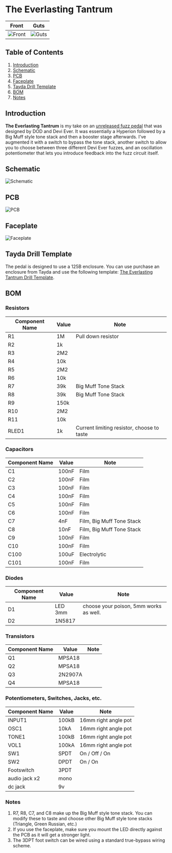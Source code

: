 # The Everlasting Tantrum
| Front | Guts |
|-------|------|
| ![Front](the-everlasting-tantrum-complete.jpg) | ![Guts](the-everlasting-tantrum-guts.jpg) |

## Table of Contents
1. [Introduction](#introduction)
2. [Schematic](#schematic)
3. [PCB](#pcb)
4. [Faceplate](#faceplate)
5. [Tayda Drill Template](#tayda-drill-template)
6. [BOM](#bom)
7. [Notes](#notes)

## Introduction
**The Everlasting Tantrum** is my take on an [unreleased fuzz pedal](https://forum.pedalpcb.com/threads/dod-grindhaus-fuzz%E2%80%94-the-mythical-unreleased-gem-of-the-cram-era.18194/) that was designed by DOD and Devi Ever. It was essentially a Hyperion followed by a Big Muff style tone stack and then a booster stage afterwards. I've augmented it with a switch to bypass the tone stack, another switch to allow you to choose between three different Devi Ever fuzzes, and an oscillation potentiometer that lets you introduce feedback into the fuzz circuit itself.

## Schematic
![Schematic](<Grindhaus Fuzz.svg>)

## PCB
![PCB](<the-everlasting-tantrum-2025-09-21.png>)

## Faceplate
![Faceplate](<the-everlasting-tantrum-faceplate-2025-09-21.png>)

## Tayda Drill Template
The pedal is designed to use a 125B enclosure. You can use purchase an enclosure from Tayda and use the following template:
[The Everlasting Tantrum Drill Template](https://drill.taydakits.com/box-designs/new?public_key=S0pqNkJnV1BzY3hzMG5XK1VDK2J4UT09Cg==).

## BOM

### Resistors

| Component Name | Value | Note               |
|----------------|-------|--------------------|
| R1             | 1M    | Pull down resistor |
| R2             | 1k    |                    |
| R3             | 2M2   |                    |
| R4             | 10k   |                    |
| R5             | 2M2   |                    |
| R6             | 10k   |                    |
| R7             | 39k   | Big Muff Tone Stack|
| R8             | 39k   | Big Muff Tone Stack|
| R9             | 150k  |                    |
| R10            | 2M2   |                    |
| R11            | 10k   |                    |
| RLED1          | 1k    | Current limiting resistor, choose to taste |

### Capacitors

| Component Name | Value | Note               |
|----------------|-------|--------------------|
| C1             | 100nF | Film               |
| C2             | 100nF | Film               |
| C3             | 100nF | Film               |
| C4             | 100nF | Film               |
| C5             | 100nF | Film               |
| C6             | 100nF | Film               |
| C7             | 4nF   | Film, Big Muff Tone Stack |
| C8             | 10nF  | Film, Big Muff Tone Stack |
| C9             | 100nF | Film               |
| C10            | 100nF | Film               |
| C100           | 100uF | Electrolytic       |
| C101           | 100nF | Film               |

### Diodes

| Component Name | Value   | Note               |
|----------------|---------|--------------------|
| D1             | LED 3mm | choose your poison, 5mm works as well. |
| D2             | 1N5817  |                    |

### Transistors

| Component Name | Value   | Note               |
|----------------|---------|--------------------|
| Q1             | MPSA18  |                    |
| Q2             | MPSA18  |                    |
| Q3             | 2N2907A |                    |
| Q4             | MPSA18  |                    |

### Potentiometers, Switches, Jacks, etc.

| Component Name | Value   | Note                 |
|----------------|---------|----------------------|
| INPUT1         | 100kB   | 16mm right angle pot |
| OSC1           | 10kA    | 16mm right angle pot |
| TONE1          | 100kB   | 16mm right angle pot |
| VOL1           | 100kA   | 16mm right angle pot |
| SW1            | SPDT    | On / Off / On        |
| SW2            | DPDT    | On / On              |
| Footswitch     | 3PDT    |                      |
| audio jack x2  | mono    |                      |
| dc jack        | 9v      |                      |

### Notes

1. R7, R8, C7, and C8 make up the Big Muff style tone stack. You can modify these to taste and choose other Big Muff style tone stacks (Triangle, Green Russian, etc.)
2. If you use the faceplate, make sure you mount the LED directly against the PCB as it will get a stronger light.
3. The 3DPT foot switch can be wired using a standard true-bypass wiring scheme.
